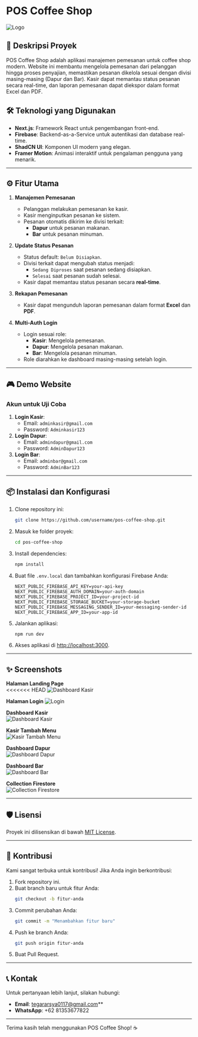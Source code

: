 # POS Coffee Shop

![Logo](https://assets-a1.kompasiana.com/items/album/2024/11/06/coffee-shop-672b964134777c3d3d57c692.jpg)

## 🚀 Deskripsi Proyek

POS Coffee Shop adalah aplikasi manajemen pemesanan untuk coffee shop modern. Website ini membantu mengelola pemesanan dari pelanggan hingga proses penyajian, memastikan pesanan dikelola sesuai dengan divisi masing-masing (Dapur dan Bar). Kasir dapat memantau status pesanan secara real-time, dan laporan pemesanan dapat diekspor dalam format Excel dan PDF.

## 🛠️ Teknologi yang Digunakan

- **Next.js**: Framework React untuk pengembangan front-end.
- **Firebase**: Backend-as-a-Service untuk autentikasi dan database real-time.
- **ShadCN UI**: Komponen UI modern yang elegan.
- **Framer Motion**: Animasi interaktif untuk pengalaman pengguna yang menarik.

---

## ⚙️ Fitur Utama

1. **Manajemen Pemesanan**  
   - Pelanggan melakukan pemesanan ke kasir.
   - Kasir menginputkan pesanan ke sistem.
   - Pesanan otomatis dikirim ke divisi terkait:
     - **Dapur** untuk pesanan makanan.
     - **Bar** untuk pesanan minuman.

2. **Update Status Pesanan**  
   - Status default: `Belum Disiapkan`.
   - Divisi terkait dapat mengubah status menjadi:
     - `Sedang Diproses` saat pesanan sedang disiapkan.
     - `Selesai` saat pesanan sudah selesai.
   - Kasir dapat memantau status pesanan secara **real-time**.

3. **Rekapan Pemesanan**  
   - Kasir dapat mengunduh laporan pemesanan dalam format **Excel** dan **PDF**.

4. **Multi-Auth Login**  
   - Login sesuai role:
     - **Kasir**: Mengelola pemesanan.
     - **Dapur**: Mengelola pesanan makanan.
     - **Bar**: Mengelola pesanan minuman.
   - Role diarahkan ke dashboard masing-masing setelah login.

---

## 🎮 Demo Website

### Akun untuk Uji Coba
1. **Login Kasir**:  
   - Email: `adminkasir@gmail.com`  
   - Password: `Adminkasir123`
2. **Login Dapur**:  
   - Email: `admindapur@gmail.com`  
   - Password: `AdminDapur123`
3. **Login Bar**:  
   - Email: `adminbar@gmail.com`  
   - Password: `AdminBar123`

---

## 📦 Instalasi dan Konfigurasi

1. Clone repository ini:
   ```bash
   git clone https://github.com/username/pos-coffee-shop.git
   ```
2. Masuk ke folder proyek:
   ```bash
   cd pos-coffee-shop
   ```
3. Install dependencies:
   ```bash
   npm install
   ```
4. Buat file `.env.local` dan tambahkan konfigurasi Firebase Anda:
   ```env
   NEXT_PUBLIC_FIREBASE_API_KEY=your-api-key
   NEXT_PUBLIC_FIREBASE_AUTH_DOMAIN=your-auth-domain
   NEXT_PUBLIC_FIREBASE_PROJECT_ID=your-project-id
   NEXT_PUBLIC_FIREBASE_STORAGE_BUCKET=your-storage-bucket
   NEXT_PUBLIC_FIREBASE_MESSAGING_SENDER_ID=your-messaging-sender-id
   NEXT_PUBLIC_FIREBASE_APP_ID=your-app-id
   ```
5. Jalankan aplikasi:
   ```bash
   npm run dev
   ```
6. Akses aplikasi di [http://localhost:3000](http://localhost:3000).

---

## ✨ Screenshots

**Halaman Landing Page**  
<<<<<<< HEAD
![Dashboard Kasir](public/landing.png)

**Halaman Login**
![Login](public/login.png)

**Dashboard Kasir**  
![Dashboard Kasir](public/kasir.png)

**Kasir Tambah Menu**  
![Kasir Tambah Menu](public/tambahmenu.png)

**Dashboard Dapur**  
![Dashboard Dapur](public/dapur.png)

**Dashboard Bar**  
![Dashboard Bar](public/bar.png)


**Collection Firestore**  
![Collection Firestore](public/firebase.png)


---

## 🛡️ Lisensi

Proyek ini dilisensikan di bawah [MIT License](LICENSE).

---

## 🤝 Kontribusi

Kami sangat terbuka untuk kontribusi! Jika Anda ingin berkontribusi:

1. Fork repository ini.
2. Buat branch baru untuk fitur Anda:
   ```bash
   git checkout -b fitur-anda
   ```
3. Commit perubahan Anda:
   ```bash
   git commit -m "Menambahkan fitur baru"
   ```
4. Push ke branch Anda:
   ```bash
   git push origin fitur-anda
   ```
5. Buat Pull Request.

---

## 📞 Kontak

Untuk pertanyaan lebih lanjut, silakan hubungi:

- **Email**: tegararsya0117@gmail.com**
- **WhatsApp**: +62 81353677822

---

Terima kasih telah menggunakan POS Coffee Shop! ☕
